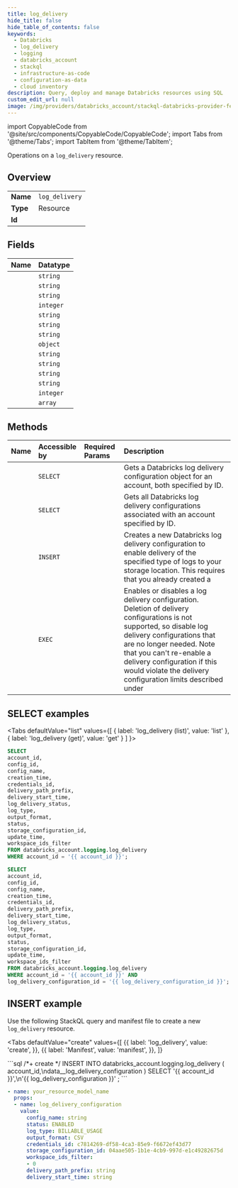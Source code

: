 ```yaml
---
title: log_delivery
hide_title: false
hide_table_of_contents: false
keywords:
  - Databricks
  - log_delivery
  - logging
  - databricks_account
  - stackql
  - infrastructure-as-code
  - configuration-as-data
  - cloud inventory
description: Query, deploy and manage Databricks resources using SQL
custom_edit_url: null
image: /img/providers/databricks_account/stackql-databricks-provider-featured-image.png
---
```


import CopyableCode from '@site/src/components/CopyableCode/CopyableCode';
import Tabs from '@theme/Tabs';
import TabItem from '@theme/TabItem';

Operations on a <code>log_delivery</code> resource.  

## Overview
<table><tbody>
<tr><td><b>Name</b></td><td><code>log_delivery</code></td></tr>
<tr><td><b>Type</b></td><td>Resource</td></tr>
<tr><td><b>Id</b></td><td><CopyableCode code="databricks_account.logging.log_delivery" /></td></tr>
</tbody></table>

## Fields
| Name | Datatype |
|:-----|:---------|
| <CopyableCode code="account_id" /> | `string` |
| <CopyableCode code="config_id" /> | `string` |
| <CopyableCode code="config_name" /> | `string` |
| <CopyableCode code="creation_time" /> | `integer` |
| <CopyableCode code="credentials_id" /> | `string` |
| <CopyableCode code="delivery_path_prefix" /> | `string` |
| <CopyableCode code="delivery_start_time" /> | `string` |
| <CopyableCode code="log_delivery_status" /> | `object` |
| <CopyableCode code="log_type" /> | `string` |
| <CopyableCode code="output_format" /> | `string` |
| <CopyableCode code="status" /> | `string` |
| <CopyableCode code="storage_configuration_id" /> | `string` |
| <CopyableCode code="update_time" /> | `integer` |
| <CopyableCode code="workspace_ids_filter" /> | `array` |

## Methods
| Name | Accessible by | Required Params | Description |
|:-----|:--------------|:----------------|:------------|
| <CopyableCode code="get" /> | `SELECT` | <CopyableCode code="account_id, log_delivery_configuration_id" /> | Gets a Databricks log delivery configuration object for an account, both specified by ID. |
| <CopyableCode code="list" /> | `SELECT` | <CopyableCode code="account_id" /> | Gets all Databricks log delivery configurations associated with an account specified by ID. |
| <CopyableCode code="create" /> | `INSERT` | <CopyableCode code="account_id" /> | Creates a new Databricks log delivery configuration to enable delivery of the specified type of logs to your storage location. This requires that you already created a |
| <CopyableCode code="patchstatus" /> | `EXEC` | <CopyableCode code="account_id, log_delivery_configuration_id" /> | Enables or disables a log delivery configuration. Deletion of delivery configurations is not supported, so disable log delivery configurations that are no longer needed. Note that you can't re-enable a delivery configuration if this would violate the delivery configuration limits described under |

## SELECT examples

<Tabs
    defaultValue="list"
    values={[
        { label: 'log_delivery (list)', value: 'list' },
        { label: 'log_delivery (get)', value: 'get' }
    ]
}>
<TabItem value="list">

```sql
SELECT
account_id,
config_id,
config_name,
creation_time,
credentials_id,
delivery_path_prefix,
delivery_start_time,
log_delivery_status,
log_type,
output_format,
status,
storage_configuration_id,
update_time,
workspace_ids_filter
FROM databricks_account.logging.log_delivery
WHERE account_id = '{{ account_id }}';
```

</TabItem>
<TabItem value="get">

```sql
SELECT
account_id,
config_id,
config_name,
creation_time,
credentials_id,
delivery_path_prefix,
delivery_start_time,
log_delivery_status,
log_type,
output_format,
status,
storage_configuration_id,
update_time,
workspace_ids_filter
FROM databricks_account.logging.log_delivery
WHERE account_id = '{{ account_id }}' AND
log_delivery_configuration_id = '{{ log_delivery_configuration_id }}';
```

</TabItem>
</Tabs>

## INSERT example

Use the following StackQL query and manifest file to create a new <code>log_delivery</code> resource.

<Tabs
    defaultValue="create"
    values={[
        {{ label: 'log_delivery', value: 'create', }},
        {{ label: 'Manifest', value: 'manifest', }},
    ]}
>
<TabItem value="create">
```sql
/*+ create */
INSERT INTO databricks_account.logging.log_delivery (
account_id,\ndata__log_delivery_configuration
)
SELECT 
'{{ account_id }}',\n'{{ log_delivery_configuration }}'
;
```

</TabItem>
<TabItem value="manifest">

```yaml
- name: your_resource_model_name
  props:
  - name: log_delivery_configuration
    value:
      config_name: string
      status: ENABLED
      log_type: BILLABLE_USAGE
      output_format: CSV
      credentials_id: c7814269-df58-4ca3-85e9-f6672ef43d77
      storage_configuration_id: 04aae505-1b1e-4cb9-997d-e1c49282675d
      workspace_ids_filter:
      - 0
      delivery_path_prefix: string
      delivery_start_time: string

```

</TabItem>
</Tabs>
